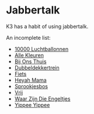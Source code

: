 # Jabbertalk

K3 has a habit of using jabbertalk.

An incomplete list:

 * [10000 Luchtballonnen](10000LuchtBallonnen.md)
 * [Alle Kleuren](AlleKleuren.md)
 * [Bij Ons Thuis](BijOnsThuis.md)
 * [Dubbeldekkertrein](Dubbeldekkertrein.md)
 * [Fiets](Fiets.md)
 * [Heyah Mama](HeyahMama.md)
 * [Sprookjesbos](Sprookjesbos.md)
 * [Vrij](Vrij.md)
 * [Waar Zijn Die Engeltjes](WaarZijnDieEngeltjes.md)
 * [Yippee Yippee](YippeeYippee.md)
